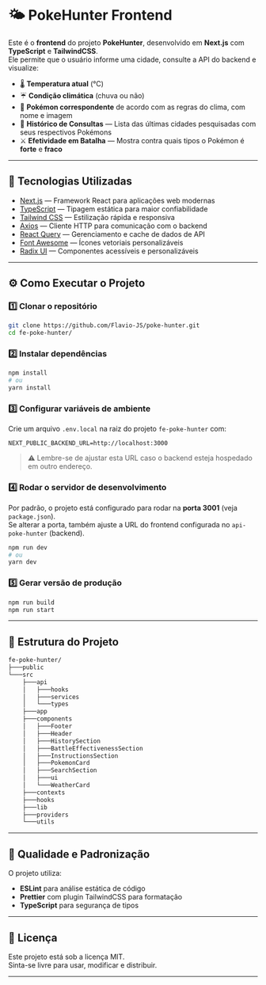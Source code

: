 # 🌤️ PokeHunter Frontend

Este é o **frontend** do projeto **PokeHunter**, desenvolvido em **Next.js** com **TypeScript** e **TailwindCSS**.  
Ele permite que o usuário informe uma cidade, consulte a API do backend e visualize:

- 🌡️ **Temperatura atual** (°C)
- ☔ **Condição climática** (chuva ou não)
- 🎯 **Pokémon correspondente** de acordo com as regras do clima, com nome e imagem
- 📜 **Histórico de Consultas** — Lista das últimas cidades pesquisadas com seus respectivos Pokémons
- ⚔️ **Efetividade em Batalha** — Mostra contra quais tipos o Pokémon é **forte** e **fraco**

---

## 🚀 Tecnologias Utilizadas

- [Next.js](https://nextjs.org/) — Framework React para aplicações web modernas
- [TypeScript](https://www.typescriptlang.org/) — Tipagem estática para maior confiabilidade
- [Tailwind CSS](https://tailwindcss.com/) — Estilização rápida e responsiva
- [Axios](https://axios-http.com/) — Cliente HTTP para comunicação com o backend
- [React Query](https://tanstack.com/query/latest) — Gerenciamento e cache de dados de API
- [Font Awesome](https://fontawesome.com/) — Ícones vetoriais personalizáveis
- [Radix UI](https://www.radix-ui.com/) — Componentes acessíveis e personalizáveis

---

## ⚙️ Como Executar o Projeto

### 1️⃣ Clonar o repositório
```bash
git clone https://github.com/Flavio-JS/poke-hunter.git
cd fe-poke-hunter/
```

### 2️⃣ Instalar dependências
```bash
npm install
# ou
yarn install
```

### 3️⃣ Configurar variáveis de ambiente
Crie um arquivo `.env.local` na raiz do projeto `fe-poke-hunter` com:
```env
NEXT_PUBLIC_BACKEND_URL=http://localhost:3000
```

> ⚠️ Lembre-se de ajustar esta URL caso o backend esteja hospedado em outro endereço.

### 4️⃣ Rodar o servidor de desenvolvimento
Por padrão, o projeto está configurado para rodar na **porta 3001** (veja `package.json`).  
Se alterar a porta, também ajuste a URL do frontend configurada no `api-poke-hunter` (backend).

```bash
npm run dev
# ou
yarn dev
```

### 5️⃣ Gerar versão de produção
```bash
npm run build
npm run start
```

---

## 📂 Estrutura do Projeto

```bash
fe-poke-hunter/
├───public
└───src
    ├───api
    │   ├───hooks
    │   ├───services
    │   └───types
    ├───app
    ├───components
    │   ├───Footer
    │   ├───Header
    │   ├───HistorySection
    │   ├───BattleEffectivenessSection
    │   ├───InstructionsSection
    │   ├───PokemonCard
    │   ├───SearchSection
    │   ├───ui
    │   └───WeatherCard
    ├───contexts
    ├───hooks
    ├───lib
    ├───providers
    └───utils
```

---

## 🧪 Qualidade e Padronização

O projeto utiliza:

- **ESLint** para análise estática de código
- **Prettier** com plugin TailwindCSS para formatação
- **TypeScript** para segurança de tipos

---

## 📜 Licença
Este projeto está sob a licença MIT.  
Sinta-se livre para usar, modificar e distribuir.

---
